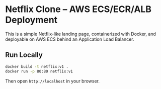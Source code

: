 # Netflix Clone – AWS ECS/ECR/ALB Deployment

This is a simple Netflix-like landing page, containerized with Docker, and deployable on AWS ECS behind an Application Load Balancer.

## Run Locally
```bash
docker build -t netflix:v1 .
docker run -p 80:80 netflix:v1
```
Then open `http://localhost` in your browser.
